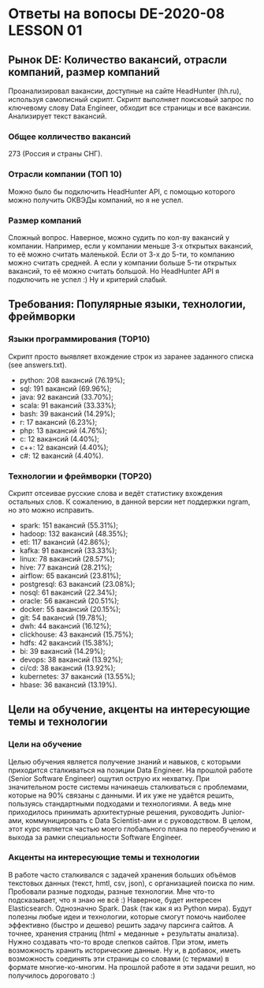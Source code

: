 # Ответы на вопосы DE-2020-08 LESSON 01

## Рынок DE: Количество вакансий, отрасли компаний, размер компаний

Проанализировал вакансии, доступные на сайте HeadHunter (hh.ru), используя самописный скрипт. Скрипт выполняет поисковый запрос по ключевому слову Data Engineer, обходит все страницы и все вакансии. Анализирует текст вакансий.

### Общее колличество вакансий
273 (Россия и страны СНГ).

### Отрасли компании (ТОП 10)
Можно было бы подключить HeadHunter API, с помощью которого можно получить ОКВЭДы компаний, но я не успел.

### Размер компаний
Сложный вопрос. Наверное, можно судить по кол-ву вакансий у компании. Например, если у компании меньше 3-х открытых вакансий, то её можно считать маленькой. Если от 3-х до 5-ти, то компанию можно считать средней. А если у компании больше 5-ти открытых вакансий, то её можно считать большой. Но HeadHunter API я подключить не успел :) Ну и критерий слабый.

## Требования: Популярные языки, технологии, фреймворки

### Языки программирования (TOP10)

Скрипт просто выявляет вхождение строк из заранее заданного списка (see answers.txt).

* python: 208 вакансий (76.19%);
* sql: 191 вакансий (69.96%);
* java: 92 вакансий (33.70%);
* scala: 91 вакансий (33.33%);
* bash: 39 вакансий (14.29%);
* r: 17 вакансий (6.23%);
* php: 13 вакансий (4.76%);
* c: 12 вакансий (4.40%);
* c++: 12 вакансий (4.40%);
* c#: 12 вакансий (4.40%).

### Технологии и фреймворки (TOP20)

Скрипт отсеивае русские слова и ведёт статистику вхождения остальных слов. К сожалению, в данной версии нет поддержки ngram, но это можно исправить. 

* spark: 151 вакансий (55.31%);
* hadoop: 132 вакансий (48.35%);
* etl: 117 вакансий (42.86%);
* kafka: 91 вакансий (33.33%);
* linux: 78 вакансий (28.57%);
* hive: 77 вакансий (28.21%);
* airflow: 65 вакансий (23.81%);
* postgresql: 63 вакансий (23.08%);
* nosql: 61 вакансий (22.34%);
* oracle: 56 вакансий (20.51%);
* docker: 55 вакансий (20.15%);
* git: 54 вакансий (19.78%);
* dwh: 44 вакансий (16.12%);
* clickhouse: 43 вакансий (15.75%);
* hdfs: 42 вакансий (15.38%);
* bi: 39 вакансий (14.29%);
* devops: 38 вакансий (13.92%);
* ci/cd: 38 вакансий (13.92%);
* kubernetes: 37 вакансий (13.55%);
* hbase: 36 вакансий (13.19%).

## Цели на обучение, акценты на интересующие темы и технологии

### Цели на обучение

Целью обучения является получение знаний и навыков, с которыми приходится сталкиваться на позиции Data Engineer. На прошлой работе (Senior Software Engineer) ощутил острую их нехватку. При значительном росте системы начинаешь сталкиваться с проблемами, которые на 90% связаны с данными. И их уже не удаётся решить, пользуясь стандартными подходами и технологиями. А ведь мне приходилось принимать архитектурные решения, руководить Junior-ами, коммуницировать с Data Scientist-ами и с руководством. В целом, этот курс является частью моего глобального плана по переобучению и выхода за рамки специальности Software Engineer.

### Акценты на интересующие темы и технологии

В работе часто сталкивался с задачей хранения больших объёмов текстовых данных (текст, hmtl, csv, json), с организацией поиска по ним. Пробовали разные подходы, разные технологии. Мне что-то подсказывает, что я знаю не всё :) Наверное, будет интересен Elasticsearch. Однозначно Spark. Dask (так как я из Python мира). Будут полезны любые идеи и технологии, которые смогут помочь наиболее эффективно (быстро и дешево) решить задачу парсинга сайтов. А точнее, хранения страниц (html + меданные + результаты анализа). Нужно создавать что-то вроде слепков сайтов. При этом, иметь возможность хранить исторические данные. Ну и, в добавок, иметь возможность соединять эти страницы со словами (c термами) в формате многие-ко-многим. На прошлой работе я эти задачи решил, но получилось дороговато :)
